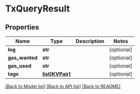 # TxQueryResult

## Properties
Name | Type | Description | Notes
------------ | ------------- | ------------- | -------------
**log** | **str** |  | [optional] 
**gas_wanted** | **str** |  | [optional] 
**gas_used** | **str** |  | [optional] 
**tags** | [**list[KVPair]**](KVPair.md) |  | [optional] 

[[Back to Model list]](../README.md#documentation-for-models) [[Back to API list]](../README.md#documentation-for-api-endpoints) [[Back to README]](../README.md)


